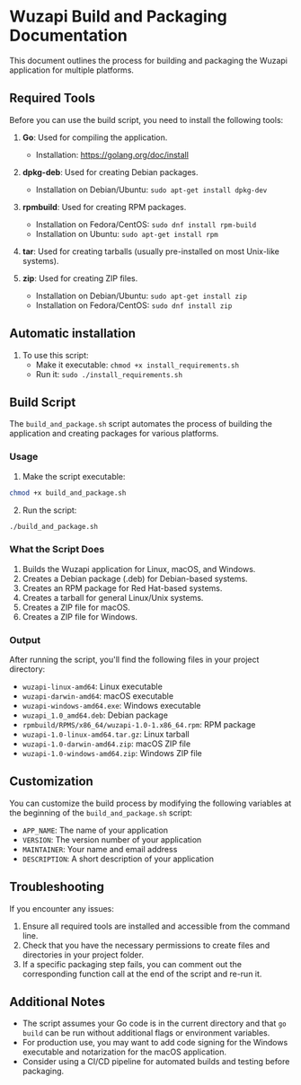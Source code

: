 # Wuzapi Build and Packaging Documentation

This document outlines the process for building and packaging the Wuzapi application for multiple platforms.

## Required Tools

Before you can use the build script, you need to install the following tools:

1. **Go**: Used for compiling the application.
   - Installation: https://golang.org/doc/install

2. **dpkg-deb**: Used for creating Debian packages.
   - Installation on Debian/Ubuntu: `sudo apt-get install dpkg-dev`

3. **rpmbuild**: Used for creating RPM packages.
   - Installation on Fedora/CentOS: `sudo dnf install rpm-build`
   - Installation on Ubuntu: `sudo apt-get install rpm`

4. **tar**: Used for creating tarballs (usually pre-installed on most Unix-like systems).

5. **zip**: Used for creating ZIP files.
   - Installation on Debian/Ubuntu: `sudo apt-get install zip`
   - Installation on Fedora/CentOS: `sudo dnf install zip`

## Automatic installation

1. To use this script:
   - Make it executable: `chmod +x install_requirements.sh`
   - Run it: `sudo ./install_requirements.sh`

## Build Script

The `build_and_package.sh` script automates the process of building the application and creating packages for various platforms.

### Usage

1. Make the script executable:
 
```bash
chmod +x build_and_package.sh
```

2. Run the script:
```bash
./build_and_package.sh
```
### What the Script Does

1. Builds the Wuzapi application for Linux, macOS, and Windows.
2. Creates a Debian package (.deb) for Debian-based systems.
3. Creates an RPM package for Red Hat-based systems.
4. Creates a tarball for general Linux/Unix systems.
5. Creates a ZIP file for macOS.
6. Creates a ZIP file for Windows.

### Output

After running the script, you'll find the following files in your project directory:

- `wuzapi-linux-amd64`: Linux executable
- `wuzapi-darwin-amd64`: macOS executable
- `wuzapi-windows-amd64.exe`: Windows executable
- `wuzapi_1.0_amd64.deb`: Debian package
- `rpmbuild/RPMS/x86_64/wuzapi-1.0-1.x86_64.rpm`: RPM package
- `wuzapi-1.0-linux-amd64.tar.gz`: Linux tarball
- `wuzapi-1.0-darwin-amd64.zip`: macOS ZIP file
- `wuzapi-1.0-windows-amd64.zip`: Windows ZIP file

## Customization

You can customize the build process by modifying the following variables at the beginning of the `build_and_package.sh` script:

- `APP_NAME`: The name of your application
- `VERSION`: The version number of your application
- `MAINTAINER`: Your name and email address
- `DESCRIPTION`: A short description of your application

## Troubleshooting

If you encounter any issues:

1. Ensure all required tools are installed and accessible from the command line.
2. Check that you have the necessary permissions to create files and directories in your project folder.
3. If a specific packaging step fails, you can comment out the corresponding function call at the end of the script and re-run it.

## Additional Notes

- The script assumes your Go code is in the current directory and that `go build` can be run without additional flags or environment variables.
- For production use, you may want to add code signing for the Windows executable and notarization for the macOS application.
- Consider using a CI/CD pipeline for automated builds and testing before packaging.
